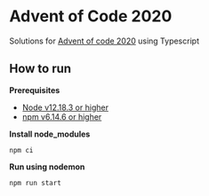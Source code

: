 # Advent of Code 2020
Solutions for [Advent of code 2020](https://adventofcode.com/2020) using Typescript

## How to run

__Prerequisites__
* [Node v12.18.3 or higher](https://nodejs.org/en/)
* [npm v6.14.6 or higher](https:///npmjs.com)

__Install node_modules__

```npm ci```

__Run using nodemon__

```npm run start```
